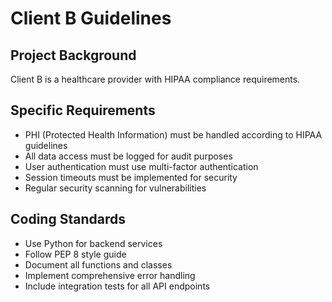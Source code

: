 # Client B Guidelines

## Project Background

Client B is a healthcare provider with HIPAA compliance requirements.

## Specific Requirements

- PHI (Protected Health Information) must be handled according to HIPAA guidelines
- All data access must be logged for audit purposes
- User authentication must use multi-factor authentication
- Session timeouts must be implemented for security
- Regular security scanning for vulnerabilities

## Coding Standards

- Use Python for backend services
- Follow PEP 8 style guide
- Document all functions and classes
- Implement comprehensive error handling
- Include integration tests for all API endpoints
